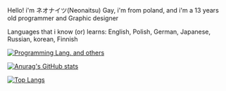 Hello! i'm ネオナイツ(Neonaitsu) Gay, i'm from poland, and i'm a 13 years old programmer and Graphic designer

Languages that i know  (or) learns: English, Polish, German, Japanese, Russian, korean, Finnish 

[![Programming Lang. and others](https://skillicons.dev/icons?i=html,css,python,windows,linux)](https://skillicons.dev)

[![Anurag's GitHub stats](https://github-readme-stats.vercel.app/api?username=Nexoniarz)](https://github.com/anuraghazra/github-readme-stats)

[![Top Langs](https://github-readme-stats.vercel.app/api/top-langs/?username=Nexoniarz&layout=compact)](https://github.com/anuraghazra/github-readme-stats)
